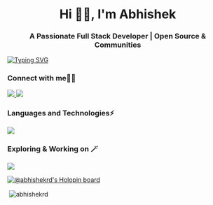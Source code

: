 <h1 align="center">Hi 👨‍💻, I'm Abhishek</h1>
<h3 align="center">A Passionate Full Stack Developer | Open Source & Communities</h3>

[![Typing SVG](https://readme-typing-svg.demolab.com?font=Roboto+Mono&size=30&duration=4000&pause=1000&color=F79200&center=true&width=1000&height=60&lines=FullStack+Developer%F0%9F%91%A8%E2%80%8D%F0%9F%92%BB;Open+Source%F0%9F%92%9A)](https://git.io/typing-svg)
 
<h3 align="left">Connect with me👨‍💻</h3>
<p align="left">
 <a href="https://www.linkedin.com/in/abhishek-dhanke/">
    <img src="https://skillicons.dev/icons?i=linkedin" />
  </a>
 <a href="https://twitter.com/dhankeabhishek">
    <img src="https://skillicons.dev/icons?i=twitter" />
  </a>
<!-- <a href="https://hashnode.com/@abhishekrd" target="blank"><img src="https://fontawesome.com/icons/hashnode?f=brands&s=solid&pc=%23478bff"></a> -->
</p>

<h3 align="left">Languages and Technologies⚡</h3>
<p>
    <img src="https://skillicons.dev/icons?i=c,cpp,git,bootstrap,html,css,js,tailwind,react,firebase,postgres,docker,redux,express,nodejs,mongodb,postman,vite,netlify,vercel" />
</p>

<h3 align="left">Exploring & Working on 🪄</h3> 
<p>  <img src="https://skillicons.dev/icons?i=next" />  </p>

[![@abhishekrd's Holopin board](https://holopin.me/abhishekrd)](https://holopin.io/@abhishekrd)

<p>&nbsp;<img align="center" src="https://github-readme-stats.vercel.app/api?username=abhishekrd&show_icons=true&theme=dracula&title_color=ffa742&text_color=#2b7cff&bg_color=#001536&hide_border=true&count_private=true&locale=en" alt="abhishekrd" /></p>



